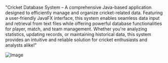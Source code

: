 "Cricket Database System – A comprehensive Java-based application designed to efficiently manage and organize cricket-related data. Featuring a user-friendly JavaFX interface, this system enables seamless data input and retrieval from text files while offering powerful database functionalities for player, match, and team management. Whether you're analyzing statistics, updating records, or maintaining historical data, this system provides an intuitive and reliable solution for cricket enthusiasts and analysts alike!"


![Image](https://github.com/user-attachments/assets/7e39f83a-ee94-4e2b-82fc-4c22df881aee)
